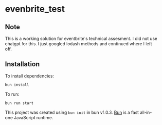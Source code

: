 # evenbrite_test

## Note

This is a working solution for eventbrite's technical assesment. I did not use chatgpt for this. I just googled lodash methods and continued where I left off.

## Installation

To install dependencies:

```bash
bun install
```

To run:

```bash
bun run start
```

This project was created using `bun init` in bun v1.0.3. [Bun](https://bun.sh) is a fast all-in-one JavaScript runtime.
